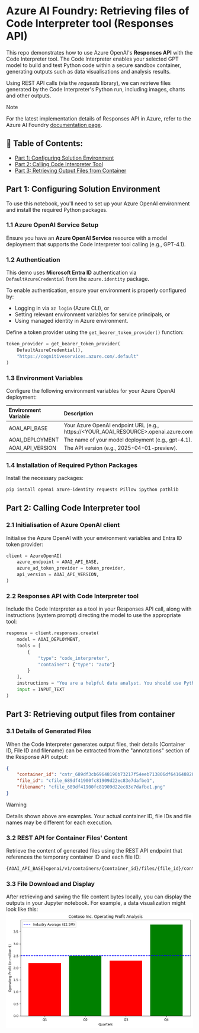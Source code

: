# Azure AI Foundry: Retrieving files of Code Interpreter tool (Responses API)

This repo demonstrates how to use Azure OpenAI's **Responses API** with the Code Interpreter tool. The Code Interpreter enables your selected GPT model to build and test Python code within a secure sandbox container, generating outputs such as data visualisations and analysis results.

Using REST API calls (via the *requests* library), we can retrieve files generated by the Code Interpreter's Python run, including images, charts and other outputs.

> [!NOTE]
> For the latest implementation details of Responses API in Azure, refer to the Azure AI Foundry [documentation page](https://learn.microsoft.com/en-us/azure/ai-foundry/openai/how-to/responses).

## 📑 Table of Contents:
- [Part 1: Configuring Solution Environment](#part-1-configuring-solution-environment)
- [Part 2: Calling Code Interpreter Tool](#part-2-calling-code-interpreter-tool)
- [Part 3: Retrieving Output Files from Container](#part-3-retrieving-output-files-from-container)

## Part 1: Configuring Solution Environment
To use this notebook, you'll need to set up your Azure OpenAI environment and install the required Python packages.

### 1.1 Azure OpenAI Service Setup
Ensure you have an **Azure OpenAI Service** resource with a model deployment that supports the Code Interpreter tool calling (e.g., GPT-4.1).

### 1.2 Authentication
This demo uses **Microsoft Entra ID** authentication via `DefaultAzureCredential` from the `azure.identity` package.

To enable authentication, ensure your environment is properly configured by:
- Logging in via `az login` (Azure CLI), or
- Setting relevant environment variables for service principals, or
- Using managed identity in Azure environment.

Define a token provider using the `get_bearer_token_provider()` function:
``` Python
token_provider = get_bearer_token_provider(
    DefaultAzureCredential(),
    "https://cognitiveservices.azure.com/.default"
)
```

### 1.3 Environment Variables
Configure the following environment variables for your Azure OpenAI deployment:

| Environment Variable     | Description                                                                             |
| :----------------------- | :-------------------------------------------------------------------------------------- |
| AOAI_API_BASE            | Your Azure OpenAI endpoint URL (e.g., https://<YOUR_AOAI_RESOURCE>.openai.azure.com).   |
| AOAI_DEPLOYMENT          | The name of your model deployment (e.g., gpt-4.1).                                      |
| AOAI_API_VERSION         | The API version (e.g., 2025-04-01-preview).                                             |

### 1.4 Installation of Required Python Packages
Install the necessary packages:
``` bash
pip install openai azure-identity requests Pillow ipython pathlib
```

## Part 2: Calling Code Interpreter tool

### 2.1 Initialisation of Azure OpenAI client
Initialise the Azure OpenAI with your environment variables and Entra ID token provider:
``` Python
client = AzureOpenAI(
    azure_endpoint = AOAI_API_BASE,
    azure_ad_token_provider = token_provider,
    api_version = AOAI_API_VERSION,
)
```

### 2.2 Responses API with Code Interpreter tool
Include the Code Interpreter as a tool in your Responses API call, along with instructions (system prompt) directing the model to use the appropriate tool:
``` Python
response = client.responses.create(
    model = AOAI_DEPLOYMENT,
    tools = [
        {
            "type": "code_interpreter",
            "container": {"type": "auto"}
        }
    ],
    instructions = "You are a helpful data analyst. You should use Python tool to perform required calculations.",
    input = INPUT_TEXT
)
```

## Part 3: Retrieving output files from container

### 3.1 Details of Generated Files
When the Code Interpreter generates output files, their details (Container ID, File ID and filename) can be extracted from the "annotations" section of the Response API output:
``` JSON
{
    "container_id": "cntr_689df3cb69648190b73217f54eeb713806df641648828556",
    "file_id": "cfile_689df41900fc81909d22ec83e7dafbe1",
    "filename": "cfile_689df41900fc81909d22ec83e7dafbe1.png"
}
```
> [!WARNING]
> Details shown above are examples. Your actual container ID, file IDs and file names may be different for each execution.

### 3.2 REST API for Container Files' Content
Retrieve the content of generated files using the REST API endpoint that references the temporary container ID and each file ID:
``` bash
{AOAI_API_BASE}openai/v1/containers/{container_id}/files/{file_id}/content
```

### 3.3 File Download and Display
After retrieving and saving the file content bytes locally, you can display the outputs in your Jupyter notebook. For example, a data visualization might look like this:
![Image of Contoso Operating Profit chart](images/contoso_operating_profit.png)
